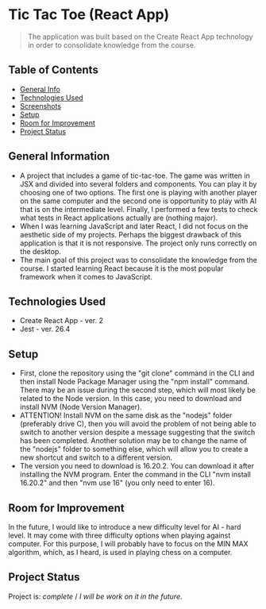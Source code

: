 # Tic Tac Toe (React App)
> The application was built based on the Create React App technology in order to consolidate knowledge from the course.

## Table of Contents
* [General Info](#general-information)
* [Technologies Used](#technologies-used)
* [Screenshots](#screenshots)
* [Setup](#setup)
* [Room for Improvement](#room-for-improvement)
* [Project Status](#project-status)


## General Information
- A project that includes a game of tic-tac-toe. The game was written in JSX and divided into several folders and components. You can play it by choosing one of two options. The first one is playing with another player on the same computer and the second one is opportunity to play with AI that is on the intermediate level. Finally, I performed a few tests to check what tests in React applications actually are (nothing major).
- When I was learning JavaScript and later React, I did not focus on the aesthetic side of my projects. Perhaps the biggest drawback of this application is that it is not responsive. The project only runs correctly on the desktop.
- The main goal of this project was to consolidate the knowledge from the course. I started learning React because it is the most popular framework when it comes to JavaScript.


## Technologies Used
- Create React App - ver. 2
- Jest - ver. 26.4


## Setup
- First, clone the repository using the "git clone" command in the CLI and then install Node Package Manager using the "npm install" command. There may be an issue during the second step, which will most likely be related to the Node version. In this case, you need to download and install NVM (Node Version Manager).
- ATTENTION! Install NVM on the same disk as the "nodejs" folder (preferably drive C), then you will avoid the problem of not being able to switch to another version despite a message suggesting that the switch has been completed. Another solution may be to change the name of the "nodejs" folder to something else, which will allow you to create a new shortcut and switch to a different version.
- The version you need to download is 16.20.2. You can download it after installing the NVM program. Enter the command in the CLI "nvm install 16.20.2" and then "nvm use 16" (you only need to enter 16).


## Room for Improvement
In the future, I would like to introduce a new difficulty level for AI - hard level. It may come with three difficulty options when playing against computer. For this purpose, I will probably have to focus on the MIN MAX algorithm, which, as I heard, is used in playing chess on a computer.

## Project Status
Project is: _complete_ / _I will be work on it in the future_.

